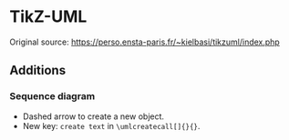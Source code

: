 # TikZ-UML

Original source:
https://perso.ensta-paris.fr/~kielbasi/tikzuml/index.php

## Additions

### Sequence diagram

* Dashed arrow to create a new object.
* New key: `create text` in `\umlcreatecall[]{}{}`.
